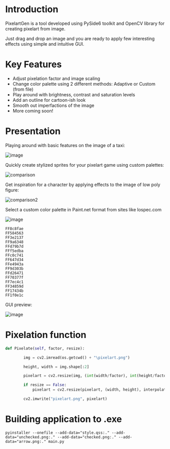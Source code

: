 # Introduction
PixelartGen is a tool developed using PySide6 toolkit and OpenCV library for creating pixelart from image.

Just drag and drop an image and you are ready to apply few interesting effects using simple and intuitive GUI.

# Key Features
- Adjust pixelation factor and image scaling
- Change color palette using 2 different methods: Adaptive or Custom (from file)
- Play around with brightness, contrast and saturation levels
- Add an outline for cartoon-ish look
- Smooth out imperfactions of the image
- More coming soon!

# Presentation

Playing around with basic features on the image of a taxi:

![image](https://user-images.githubusercontent.com/87280929/213887329-80f2dc43-ecb5-492f-b01c-9e06af805ff0.png)


Quickly create stylized sprites for your pixelart game using custom palettes:

![comparison](https://user-images.githubusercontent.com/87280929/213888320-3fe984c2-37f6-4e22-9ff3-e70496ea458c.png)


Get inspiration for a character by applying effects to the image of low poly figure:

![comparison2](https://user-images.githubusercontent.com/87280929/213888217-b1f99cdd-1143-4f33-bf00-2f8b3d576ecb.png)


Select a custom color palette in Paint.net format from sites like lospec.com

![image](https://user-images.githubusercontent.com/87280929/213888847-ad8b0086-912b-4fe1-ba22-6c2f2e8d3c0d.png)

```
FF8c8fae
FF584563
FF3e2137
FF9a6348
FFd79b7d
FFf5edba
FFc0c741
FF647d34
FFe4943a
FF9d303b
FFd26471
FF70377f
FF7ec4c1
FF34859d
FF17434b
FF1f0e1c
```

GUI preview:

![image](https://user-images.githubusercontent.com/87280929/213886925-8c972f5f-ea49-420b-9225-b86c1c1eb1ed.png)


# Pixelation function

```python
def Pixelate(self, factor, resize):

        img = cv2.imread(os.getcwd() + "\pixelart.png")

        height, width = img.shape[:2]

        pixelart = cv2.resize(img, (int(width/factor), int(height/factor)), interpolation = cv2.INTER_LINEAR)

        if resize == False:
            pixelart = cv2.resize(pixelart, (width, height), interpolation=cv2.INTER_NEAREST)

        cv2.imwrite("pixelart.png", pixelart)
```

# Building application to .exe

```
pyinstaller --onefile --add-data="style.qss:." --add-data="unchecked.png:." --add-data="checked.png:." --add-data="arrow.png:." main.py
```
